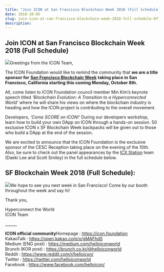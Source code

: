 ```yaml
---
title: "Join ICON at San Francisco Blockchain Week 2018 (Full Schedule)"
date: 2018-10-05
slug: join-icon-at-san-francisco-blockchain-week-2018-full-schedule-9f7013a047fb
description:
---
```


## **Join ICON at San Francisco Blockchain Week 2018 (Full Schedule)**

![](https://cdn-images-1.medium.com/max/800/1*6tQ3zJV5v_7T1sIaE9aCzg.jpeg)Greetings from the ICON Team,

The ICON Foundation would like to remind the community that **we are a title sponsor for** [**San Francisco Blockchain Week**](https://sfblockchainweek.io/) **taking place in San Francisco, California starting this coming Monday, October 8th.**

All, come listen to ICON Foundation council member Min Kim’s keynote speech titled *‘Blockchain Evolution: A Transition to a Hyperconnected World’* where he will share his views on where the blockchain industry is heading and how the ICON project is contributing to the overall movement.

Developers, *‘Come SCORE on ICON!’* During our developers workshop, learn how to build your own DApp on ICON through a hands-on session. 50 exclusive ICON x SF Blockchain Week backpacks will be given out to those who build a DApp at the end of the session.

We are excited to announce that the ICON Foundation is the exclusive sponsor of the CESC Reception taking place on the evening of the 10th. Also, be sure to check out the panel appearances by the [ICX Station](http://icxstation.com) team (Daeki Lee and Scott Smiley) in the full schedule below.

## **SF Blockchain Week 2018 (Full Schedule):**

![](https://cdn-images-1.medium.com/max/800/1*Q7h6RGzzYfnDjDk9Imkl_A.jpeg)We hope to see you next week in San Francisco! Come by our booth throughout the week and say hi!

Thank you,

Hyperconnect the World  
ICON Team

\_\_\_\_\_\_

**ICON official community**Homepage : <https://icon.foundation>  
KakaoTalk : <https://open.kakao.com/o/gMAFhdS>  
Medium (ENG post) : <https://medium.com/helloiconworld>  
Brunch (KOR post) : <https://brunch.co.kr/@helloiconworld>  
Reddit : <https://www.reddit.com/r/helloicon/>  
Twitter : <https://twitter.com/helloiconworld>  
Facebook : <https://www.facebook.com/helloicon/>

